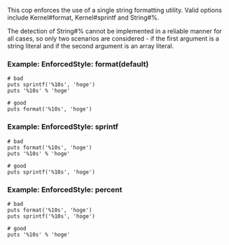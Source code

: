 This cop enforces the use of a single string formatting utility.
Valid options include Kernel#format, Kernel#sprintf and String#%.

The detection of String#% cannot be implemented in a reliable
manner for all cases, so only two scenarios are considered -
if the first argument is a string literal and if the second
argument is an array literal.

### Example: EnforcedStyle: format(default)
    # bad
    puts sprintf('%10s', 'hoge')
    puts '%10s' % 'hoge'

    # good
    puts format('%10s', 'hoge')

### Example: EnforcedStyle: sprintf
    # bad
    puts format('%10s', 'hoge')
    puts '%10s' % 'hoge'

    # good
    puts sprintf('%10s', 'hoge')

### Example: EnforcedStyle: percent
    # bad
    puts format('%10s', 'hoge')
    puts sprintf('%10s', 'hoge')

    # good
    puts '%10s' % 'hoge'
